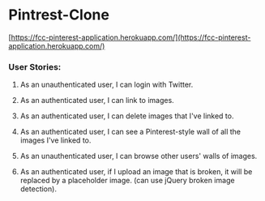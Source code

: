 # Pintrest-Clone
[https://fcc-pinterest-application.herokuapp.com/](https://fcc-pinterest-application.herokuapp.com/)

### User Stories:

1. As an unauthenticated user, I can login with Twitter.

2. As an authenticated user, I can link to images.

3. As an authenticated user, I can delete images that I've linked to.

4. As an authenticated user, I can see a Pinterest-style wall of all the images I've linked to.

5. As an unauthenticated user, I can browse other users' walls of images.

6. As an authenticated user, if I upload an image that is broken, it will be replaced by a placeholder image. (can use jQuery broken image detection).
